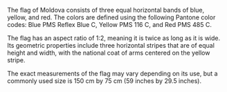 The flag of Moldova consists of three equal horizontal bands of blue, yellow, and red. The colors are defined using the following Pantone color codes: Blue PMS Reflex Blue C, Yellow PMS 116 C, and Red PMS 485 C. 

The flag has an aspect ratio of 1:2, meaning it is twice as long as it is wide. Its geometric properties include three horizontal stripes that are of equal height and width, with the national coat of arms centered on the yellow stripe. 

The exact measurements of the flag may vary depending on its use, but a commonly used size is 150 cm by 75 cm (59 inches by 29.5 inches).